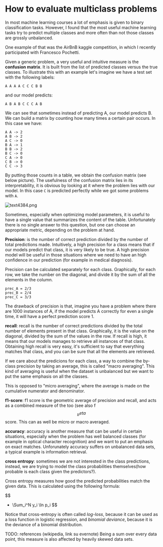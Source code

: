 # How to evaluate multiclass problems

In most machine learning courses a lot of emphasis is given to binary classification tasks. However, I found that the most useful machine learning tasks try to predict multiple classes and more often than not those classes are grossly unbalanced.

One example of that was the AirBnB kaggle competition, in which I recently participated with Francesco Pochetti.

Given a generic problem, a very useful and intuitive measure is the **confusion matrix**. It is built from the list of predicted classes versus the true classes. To illustrate this with an example let's imagine we have a test set with the following labels:

```
A A A A C C C B B
```

and our model predicts:

```
A B A B C C C A B
```

We can see that sometimes instead of predicting A, our model predicts B. We can build a matrix by counting how many times a certain pair occurs. In this case we have:

```
A A -> 2
A B -> 2
A C -> 0
B A -> 1
B B -> 2
B C -> 0
C A -> 0
C B -> 0
C C -> 3
```

By putting those counts in a table, we obtain the confusion matrix (see below picture). The usefulness of the confusion matrix lies in its interpretability, it is obvious by looking at it where the problem lies with our model. In this case ``C`` is predicted perfectly while we got some problems with ``A``.

![text4384.png]({{site.baseurl}}/blog/drafts/text4384.png)

Sometimes, especially when optimizing model parameters, it is useful to have a single value that summarizes the content of the table. Unfortunately there is no single answer to this question, but one can choose an appropriate metric, depending on the problem at hand.

**Precision**: is the number of correct prediction divided by the number of total predictions made. Intuitively, a high precision for a class means that if our models predict that class, it is very likely to be true. A high precision model will be useful in those situations where we need to have an high confidence in our prediction (for example in medical diagnosis).

Precision can be calculated separately for each class. Graphically, for each row, we take the number on the diagonal, and divide it by the sum of all the elements in the column.

```
prec_A = 2/3
prec_B = 2/4
prec_C = 3/3
```

The drawback of precision is that, imagine you have a problem where there are 1000 instances of A, if the model predicts A correctly for even a single time, it will have a perfect prediction score 1.


**recall**: recall is the number of correct predictions divided by the total number of elements present in that class. Graphically, it is the value on the diagonal, divided by the sum of the values in the row. If recall is high, it means that our models manages to retrieve all instances of that class. Obtaining high recall is very easy, it's sufficient to say that everything matches that class, and you can be sure that all the elements are retrieved.

If we care about the predicions for each class, a way to combine the by-class precision by taking an average, this is called "macro averaging". This kind of averaging is useful when the dataset is unbalanced but we want to put the same emphasis on all the classes.

This is opposed to "micro averaging", where the average is made on the cumulative numerator and denominator.

**f1-score**: f1 score is the geometric average of precision and recall, and acts as a combined measure of the too (see also f$$_beta$$ score. This can as well be micro or macro averaged.

**accuracy**: accuracy is another measure that can be useful in certain situations, especially when the problem has well balanced classes (for example in optical character recognition) and we want to put an emphasis on exact matches. Unforunately accuracy suffers on unbalanced data sets, a typical example is information retrieval. 

**cross entropy**: sometimes we are not interested in the class predictions, instead, we are trying to model the class probabilities themselves(how probable is each class given the predictors?).

Cross entropy measures how good the predicted probabilities match the given data. This is calculated using the following formula:
 
 $$
 - \Sum_i^N y_i \ln p_i
 $$
 
 Notice that cross-entropy is often called *log-loss*, because it can be used as a loss function in logistic regression, and *binomial deviance*, because it is the deviance of a binomial distribution.

TODO: references (wikipedia, link su evernote)
Being a sum over every data point, this measure is also affected by heavily skewed data sets.
